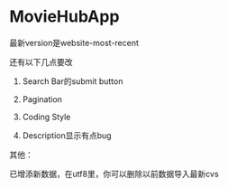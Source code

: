 # MovieHubApp

最新version是website-most-recent

还有以下几点要改

1. Search Bar的submit button

2. Pagination
 
3. Coding Style

4. Description显示有点bug

其他：

已增添新数据，在utf8里，你可以删除以前数据导入最新cvs
